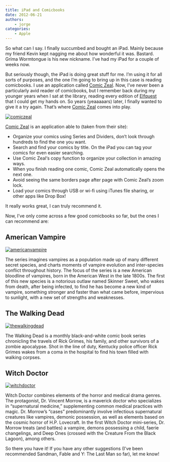 ```yaml
---
title: iPad and Comicbooks
date: 2012-06-21
authors:
    - jorge
categories:
    - Apple
---
```

So what can I say. I finally succumbed and bought an iPad. Mainly because my friend Kevin kept nagging me about how wonderful it was. Bastard. Gríma Wormtongue is his new nickname. I’ve had my iPad for a couple of weeks now.

But seriously though, the iPad is doing great stuff for me. I’m using it for all sorts of purposes, and the one I’m going to bring up in this case is reading comicbooks. I use an application called [Comic Zeal](http://www.comiczealapp.com/). Now, I’ve never been a particularly avid reader of comicbooks, but I remember back during my younger years when I sat at the library, reading every edition of [Elfquest](http://www.elfquest.com/) that I could get my hands on. So years (yeaaaaars) later, I finally wanted to give it a try again. That’s where [Comic Zeal](http://www.comiczealapp.com/) comes into play.

[![comiczeal](http://jorge.fbarr.net/wp-content/uploads/2013/02/comiczeal-731x1024.jpg)](http://jorge.fbarr.net/wp-content/uploads/2013/02/comiczeal.jpg)

[Comic Zeal](http://www.comiczealapp.com/) is an application able to (taken from their site):

- Organize your comics using Series and Dividers, don’t look through hundreds to find the one you want.
- Search and find your comics by title. On the iPad you can tag your comics for even easier searching.
- Use Comic Zeal‘s copy function to organize your collection in amazing ways.
- When you finish reading one comic, Comic Zeal automatically opens the next one.
- Avoid seeing the same borders page after page with Comic Zeal’s zoom lock.
- Load your comics through USB or wi-fi using iTunes file sharing, or other apps like Drop Box!

It really works great, I can truly recommend it.

Now, I’ve only come across a few good comicbooks so far, but the ones I can recommend are:

American Vampire
----------------

[![americanvampire](http://jorge.fbarr.net/wp-content/uploads/2013/02/americanvampire.jpg)](http://jorge.fbarr.net/wp-content/uploads/2013/02/americanvampire.jpg)

The series imagines vampires as a population made up of many different secret species, and charts moments of vampire evolution and inter-species conflict throughout history. The focus of the series is a new American bloodline of vampires, born in the American West in the late 1800s. The first of this new species is a notorious outlaw named Skinner Sweet, who wakes from death, after being infected, to find he has become a new kind of vampire, something stronger and faster than what came before, impervious to sunlight, with a new set of strengths and weaknesses.

The Walking Dead
----------------

[![thewalkingdead](http://jorge.fbarr.net/wp-content/uploads/2013/02/thewalkingdead.jpg)](http://jorge.fbarr.net/wp-content/uploads/2013/02/thewalkingdead.jpg)

The Walking Dead is a monthly black-and-white comic book series chronicling the travels of Rick Grimes, his family, and other survivors of a zombie apocalypse. Shot in the line of duty, Kentucky police officer Rick Grimes wakes from a coma in the hospital to find his town filled with walking corpses.

Witch Doctor
------------

[![witchdoctor](http://jorge.fbarr.net/wp-content/uploads/2013/02/witchdoctor-666x1024.jpg)](http://jorge.fbarr.net/wp-content/uploads/2013/02/witchdoctor.jpg)

Witch Doctor combines elements of the horror and medical drama genres. The protagonist, Dr. Vincent Morrow, is a maverick doctor who specializes in “supernatural medicine,” supplementing common medical practices with magic. Dr. Morrow’s “cases” predominantly involve infectious supernatural creatures like vampires, demonic possession, as well as elements based on the cosmic horror of H.P. Lovecraft. In the first Witch Doctor mini-series, Dr. Morrow treats (and battles) a vampire, demons possessing a child, faerie changelings, and Deep Ones (crossed with the Creature From the Black Lagoon), among others.

So there you have it! If you have any other suggestions (I’ve been recommended Sandman, Fable and Y: The Last Man so far), let me know!